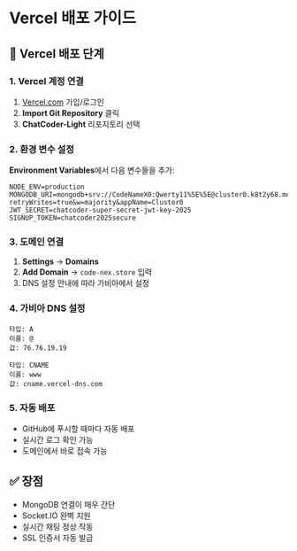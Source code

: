 # Vercel 배포 가이드

## 🚀 Vercel 배포 단계

### 1. Vercel 계정 연결
1. [Vercel.com](https://vercel.com) 가입/로그인
2. **Import Git Repository** 클릭
3. **ChatCoder-Light** 리포지토리 선택

### 2. 환경 변수 설정
**Environment Variables**에서 다음 변수들을 추가:

```
NODE_ENV=production
MONGODB_URI=mongodb+srv://CodeNameX0:Qwerty11%5E%5E@cluster0.k8t2y68.mongodb.net/?retryWrites=true&w=majority&appName=Cluster0
JWT_SECRET=chatcoder-super-secret-jwt-key-2025
SIGNUP_TOKEN=chatcoder2025secure
```

### 3. 도메인 연결
1. **Settings** → **Domains**
2. **Add Domain** → `code-nex.store` 입력
3. DNS 설정 안내에 따라 가비아에서 설정

### 4. 가비아 DNS 설정
```
타입: A
이름: @
값: 76.76.19.19

타입: CNAME
이름: www
값: cname.vercel-dns.com
```

### 5. 자동 배포
- GitHub에 푸시할 때마다 자동 배포
- 실시간 로그 확인 가능
- 도메인에서 바로 접속 가능

## ✅ 장점
- MongoDB 연결이 매우 간단
- Socket.IO 완벽 지원
- 실시간 채팅 정상 작동
- SSL 인증서 자동 발급
